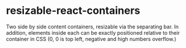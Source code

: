 # resizable-react-containers
Two side by side content containers, resizable via the separating bar. In addition, elements inside each can be exactly positioned relative to their container in CSS (0, 0 is top left, negative and high numbers overflow.)  
